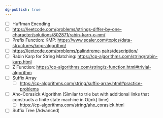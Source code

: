 ```yaml
---
dg-publish: true
---
```


- [ ] Huffman Encoding
- [ ] https://leetcode.com/problems/strings-differ-by-one-character/solutions/802871/rabin-karp-o-nm/
- [ ] Prefix Function: KMP: https://www.scaler.com/topics/data-structures/kmp-algorithm/
- [ ] https://leetcode.com/problems/palindrome-pairs/description/
- [ ] Rabin Karp for String Matching: https://cp-algorithms.com/string/rabin-karp.html
- [ ] Z Function: https://cp-algorithms.com/string/z-function.html#trivial-algorithm
- [ ] Suffix Array
	- [ ] https://cp-algorithms.com/string/suffix-array.html#practice-problems
- [ ] Aho-Corasick Algorithm (Similar to trie but with additional links that constructs a finite state machine in O(mk) time)
	- [ ] https://cp-algorithms.com/string/aho_corasick.html
- [ ] Suffix Tree (Advanced)